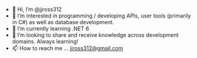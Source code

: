 - 👋 Hi, I’m @jjross312
- 👀 I’m interested in programming / developing APIs, user tools (primarily in C#) as well as database development.
- 🌱 I’m currently learning .NET 6
- 💞️ I’m looking to share and receive knowledge across development domains.  Always learning!
- 📫 How to reach me ...  jjross312@gmail.com

<!---
jjross312/jjross312 is a ✨ special ✨ repository because its `README.md` (this file) appears on your GitHub profile.
You can click the Preview link to take a look at your changes.
--->
